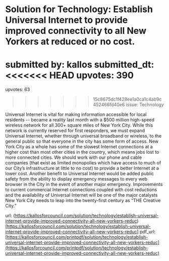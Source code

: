 # Solution for Technology: Establish Universal Internet to provide improved connectivity to all New Yorkers at reduced or no cost. #

submitted by: kallos
submitted_dt: 
<<<<<<< HEAD
upvotes: 390
=======
upvotes: 63
>>>>>>> 15c8675dc1f428ee1a0ca1c4ab9c452466fd40e6
issue: Technology

Universal Internet is vital for making information accessible for local residents -- became a reality last month with a $500 million high-speed wireless network for all 300+ square miles of New York City. While this network is currently reserved for first responders, we must expand Universal Internet, whether through universal broadband or wireless, to the general public so that everyone in the city has some form of access. New York City as a whole has some of the slowest Internet connections at a higher cost than most other cities in the country, which means jobs lost to more connected cities. We should work with our phone and cable companies (that exist as limited monopolies which have access to much of our City’s infrastructure at little to no cost) to provide a better Internet at a lower cost. Another benefit to Universal Internet would be added public safety from the ability to display emergency messages to every web browser in the City in the event of another major emergency. Improvements to current commercial Internet connections coupled with cost reductions and the availability of Universal Internet will be one of the major catalysts New York City needs to leap into the twenty-first century as “THE Creative City.”

url: (https://kallosforcouncil.com/solution/technology/establish-universal-internet-provide-improved-connectivity-all-new-yorkers-reduc)[https://kallosforcouncil.com/solution/technology/establish-universal-internet-provide-improved-connectivity-all-new-yorkers-reduc]
pdf_url: [https://kallosforcouncil.com/printpdf/solution/technology/establish-universal-internet-provide-improved-connectivity-all-new-yorkers-reduc](https://kallosforcouncil.com/printpdf/solution/technology/establish-universal-internet-provide-improved-connectivity-all-new-yorkers-reduc)